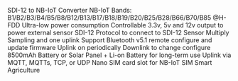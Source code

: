 SDI-12 to NB-IoT Converter
NB-IoT Bands: B1/B2/B3/B4/B5/B8/B12/B13/B17/B18/B19/B20/B25/B28/B66/B70/B85 @H-FDD
Ultra-low power consumption
Controllable 3.3v, 5v and 12v output to power external sensor
SDI-12 Protocol to connect to SDI-12 Sensor
Multiply Sampling and one uplink
Support Bluetooth v5.1 remote configure and update firmware
Uplink on periodically
Downlink to change configure
8500mAh Battery or Solar Panel + Li-on Battery for long-term use
Uplink via MQTT, MQTTs, TCP, or UDP
Nano SIM card slot for NB-IoT SIM
Smart Agriculture
